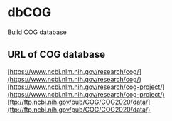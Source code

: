# dbCOG
Build COG database
## URL of COG database
[https://www.ncbi.nlm.nih.gov/research/cog/](https://www.ncbi.nlm.nih.gov/research/cog/)
[https://www.ncbi.nlm.nih.gov/research/cog-project/](https://www.ncbi.nlm.nih.gov/research/cog-project/)
[ftp://ftp.ncbi.nih.gov/pub/COG/COG2020/data/](ftp://ftp.ncbi.nih.gov/pub/COG/COG2020/data/)
